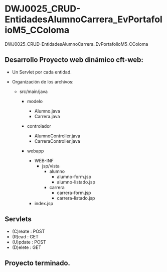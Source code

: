 # DWJ0025_CRUD-EntidadesAlumnoCarrera_EvPortafolioM5_CColoma
DWJ0025_CRUD-EntidadesAlumnoCarrera_EvPortafolioM5_CColoma

## Desarrollo Proyecto web dinámico cft-web:
- Un Servlet por cada entidad.
- Organización de los archivos:

  - src/main/java
     - modelo
       - Alumno.java
       - Carrera.java
     - controlador
        - AlumnoController.java
        - CarreraController.java

    - webapp
      - WEB-INF
        - jsp/vista
          - alumno
              - alumno-form.jsp
              - alumno-listado.jsp
          - carrera
              - carrera-form.jsp
              - carrera-listado.jsp
      - index.jsp

## Servlets
- (C)reate  : POST
- (R)ead    : GET
- (U)pdate  : POST
- (D)elete  : GET

## Proyecto terminado.
